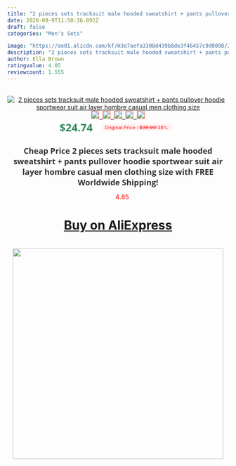 ```yaml
---
title: "2 pieces sets tracksuit male hooded sweatshirt + pants pullover hoodie sportwear suit air layer hombre casual men clothing size"
date: 2020-09-9T11:50:36.892Z
draft: false
categories: "Men's Sets"

image: "https://ae01.alicdn.com/kf/H3e7aefa3308d439b8de3f46457c9d0098/2-pieces-sets-tracksuit-male-hooded-sweatshirt-pants-pullover-hoodie-sportwear-suit-air-layer-hombre-casual.jpg"
description: "2 pieces sets tracksuit male hooded sweatshirt + pants pullover hoodie sportwear suit air layer hombre casual men clothing size"
author: Ella Brown
ratingvalue: 4.85
reviewcount: 1.555
---
```

<br>
<div style="text-align: center;">
<a href="https://s.click.aliexpress.com/e/_AsNWXj" target="_blank" rel="nofollow noopener noreferrer"><img alt="2 pieces sets tracksuit male hooded sweatshirt + pants pullover hoodie sportwear suit air layer hombre casual men clothing size" class="magnifier-image" src="https://ae01.alicdn.com/kf/H3e7aefa3308d439b8de3f46457c9d0098/2-pieces-sets-tracksuit-male-hooded-sweatshirt-pants-pullover-hoodie-sportwear-suit-air-layer-hombre-casual.jpg_640x640.jpg">
<br>
<img style="border:1px solid salmon" src="https://ae01.alicdn.com/kf/H3e7aefa3308d439b8de3f46457c9d0098/2-pieces-sets-tracksuit-male-hooded-sweatshirt-pants-pullover-hoodie-sportwear-suit-air-layer-hombre-casual.jpg_120x120.jpg">&nbsp;&nbsp;<img style="border:1px solid salmon" src="https://ae01.alicdn.com/kf/H78a455d2e3844ceeafbb78acd780160dN/2-pieces-sets-tracksuit-male-hooded-sweatshirt-pants-pullover-hoodie-sportwear-suit-air-layer-hombre-casual.jpg_120x120.jpg">&nbsp;&nbsp;<img style="border:1px solid salmon" src="https://ae01.alicdn.com/kf/Hb7336a5993144e90be7ea5fe2b6d449bl/2-pieces-sets-tracksuit-male-hooded-sweatshirt-pants-pullover-hoodie-sportwear-suit-air-layer-hombre-casual.jpg_120x120.jpg">&nbsp;&nbsp;<img style="border:1px solid salmon" src="https://ae01.alicdn.com/kf/He000908b9e5545ccb1499bb7afbde9d91/2-pieces-sets-tracksuit-male-hooded-sweatshirt-pants-pullover-hoodie-sportwear-suit-air-layer-hombre-casual.jpg_120x120.jpg">&nbsp;&nbsp;<img style="border:1px solid salmon" src="https://ae01.alicdn.com/kf/Hbf1df37ad66542ebbce2ee4b746687f5V/2-pieces-sets-tracksuit-male-hooded-sweatshirt-pants-pullover-hoodie-sportwear-suit-air-layer-hombre-casual.jpg_120x120.jpg"></a></div><br0>
<div style="text-align: center;"><span style="background-color: white; border: 0px; box-sizing: border-box; color: seagreen; display: inline-block; font-family: &quot;open sans&quot; , &quot;arial&quot; , &quot;helvetica&quot; , sans-serif , &quot;heiti&quot;; font-size: 24px; font-stretch: inherit; font-weight: 700; line-height: inherit; margin: 0px 10px 0px 0px; padding: 0px; vertical-align: middle;">$24.74 </span>
<span style="background: rgb(255 , 241 , 241); border-radius: 3px; border: 0px; box-sizing: border-box; color: #ff4747; display: inline-block; font-family: inherit; font-size: 12px; font-stretch: inherit; font-style: inherit; font-variant: inherit; font-weight: 600; line-height: inherit; margin: 0px; padding: 2px 5px; transform: scale(0.9); vertical-align: middle;">Original Price : <b style="text-decoration: line-through;">$39.90 </b> 38%&nbsp;&nbsp;</span></div>
<h1 style="color: #333333; display: inline-block; font-family: &quot;open sans&quot; , &quot;arial&quot; , &quot;helvetica&quot; , sans-serif , &quot;heiti&quot;; font-size: 18px; font-stretch: inherit; font-weight: 700; text-align: center;">Cheap Price 2 pieces sets tracksuit male hooded sweatshirt + pants pullover hoodie sportwear suit air layer hombre casual men clothing size with FREE Worldwide Shipping!</h1>
<div style="color: #ff4747; text-align: center;">
<img src="https://4.bp.blogspot.com/-M0ZcTcb-5uY/XleCXlxnR4I/AAAAAAAAAEc/OrjgMkXV1oMQFaCRZj5HQwOCBcu3w1FegCPcBGAYYCw/s1600/star.png" style="height: 15px;">&nbsp;<b>4.85</b></div>
<div class="button_cont" align="center"><a class="buynow_a" href="https://s.click.aliexpress.com/e/_AsNWXj" target="_blank" rel="nofollow noopener noreferrer"><H1>Buy on AliExpress</H1></a></div><br>
<div class="separator" style="clear: both; text-align: center;">
<img src="https://lh3.googleusercontent.com/-pTy5HemUv9M/XlePHvY0dAI/AAAAAAAAAE4/0nX5iRUoIWY8eMW9Dpxeirr157OZliDIgCLcBGAsYHQ/s1600/badge.gif" width="480">
</div>
